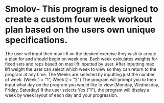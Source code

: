 # Smolov- This program is designed to create a custom four week workout plan based on the users own unique specifications. 

The user will input their max lift on the desired exercise they wish to create a plan for and should begin on week one. Each week calculates weights for fixed sets and reps based on max lift inputted by user. After inputting max lift weight the user can select which week to view so they can return to the program at any time. The Weeks are selected by inputting just the number of week. (Week 1 = "1", Week 2 = "2") The program will prompt you to then input what day on the program you would like to view (Monday, Wednesday, Friday, Saturday) If the user selects Yes ("1"), the program will display a week by week layout of each day and your progression.
